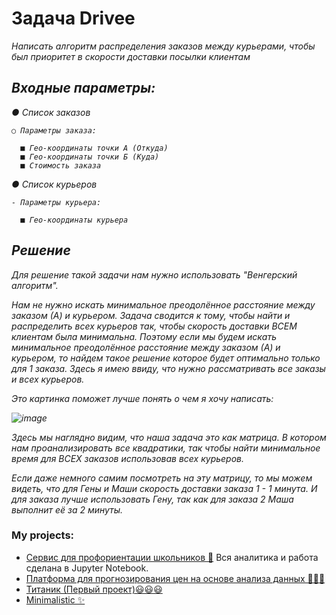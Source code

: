 <h1 align="left">
  Задача Drivee
</h1>

<div align="left">
  <i>
  Написать алгоритм распределения заказов между курьерами, чтобы был приоритет в
  скорости доставки посылки клиентам

  ## Входные параметры:

  ● Список заказов
  
    ○ Параметры заказа:
    
      ■ Гео-координаты точки А (Откуда)
      ■ Гео-координаты точки Б (Куда)
      ■ Стоимость заказа
      
  ● Список курьеров
  
    - Параметры курьера:
    
      ■ Гео-координаты курьера

  ## Решение

  Для решение такой задачи нам нужно использовать "Венгерский алгоритм".

  Нам не нужно искать минимальное преодолённое расстояние между заказом (А) и курьером. 
  Задача сводится к тому, чтобы найти и распределить всех курьеров так, чтобы скорость доставки ВСЕМ клиентам была минимальна.
  Поэтому если мы будем искать минимальное преодолённое расстояние между заказом (А) и курьером, то найдем такое решение которое будет оптимально только для 1 заказа.
  Здесь я имею ввиду, что нужно рассматривать все заказы и всех курьеров.

  Это картинка поможет лучше понять о чем я хочу написать:

  ![image](https://github.com/WillAgeG/drivee_test/assets/124677224/ffde4e3a-63e0-4382-8701-1f3212d1d014)

  Здесь мы наглядно видим, что наша задача это как матрица. В котором нам проанализировать все квадратики, так чтобы найти минимальное время для ВСЕХ заказов использовав всех курьеров.

  Если даже немного самим посмотреть на эту матрицу, то мы можем видеть, что для Гены и Маши скорость доставки заказа 1 - 1 минута. И для заказа лучше использовать Гену, 
  так как для заказа 2 Маша выполнит её за 2 минуты.
  
  

  </i>
</div>

### My projects:
  - [Сервис для профориентации школьников 🚀](https://github.com/WillAgeG/hack_lct_2023)
    Вся аналитика и работа сделана в Jupyter Notebook.
  - [Платформа для прогнозирования цен на основе анализа данных 👨🏽‍💻](#code-mode-)
  - [Титаник (Первый проект)😃😃😃](https://github.com/WillAgeG/titanic_first_project)
  - [Minimalistic ✨](#minimalistic-)
